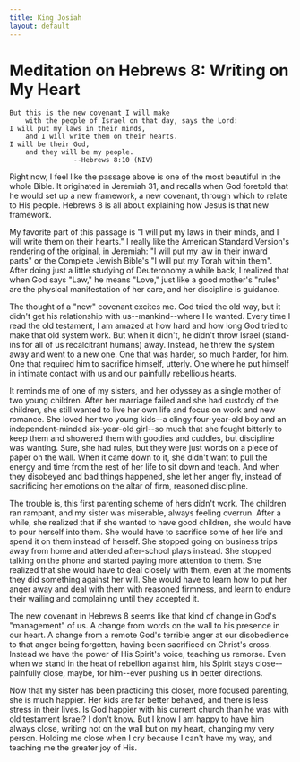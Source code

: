 ```yaml
---
title: King Josiah
layout: default
---
```



Meditation on Hebrews 8:  Writing on My Heart
=============================================

    But this is the new covenant I will make
     	with the people of Israel on that day, says the Lord:
    I will put my laws in their minds,
    	and I will write them on their hearts.
    I will be their God,
    	and they will be my people.
    				--Hebrews 8:10 (NIV)

Right now, I feel like the passage above is one of the most beautiful in the whole Bible.  It originated in Jeremiah 31, and recalls when God foretold that he would set up a new framework, a new covenant, through which to relate to His people.  Hebrews 8 is all about explaining how Jesus is that new framework.

My favorite part of this passage is  "I will put my laws in their minds, and I will write them on their hearts."  I really like the American Standard Version's rendering of the original, in Jeremiah: "I will put my law in their inward parts" or the Complete Jewish Bible's "I will put my Torah within them".  After doing just a little studying of Deuteronomy a while back, I realized that when God says "Law," he means "Love," just like a good mother's "rules" are the physical manifestation of her care, and her discipline is guidance.

The thought of a "new" covenant excites me.  God tried the old way, but it didn't get his relationship with us--mankind--where He wanted.  Every time I read the old testament, I am amazed at how hard and how long God tried to make that old system work.  But when it didn't, he didn't throw Israel (stand-ins for all of us recalcitrant humans) away.  Instead, he threw the system away and went to a new one.  One that was harder, so much harder, for him.  One that required him to sacrifice himself, utterly.  One where he put himself in intimate contact with us and our painfully rebellious hearts.

It reminds me of one of my sisters, and her odyssey as a single mother of two young children.  After her marriage failed and she had custody of the children, she still wanted to live her own life and focus on work and new romance.  She loved her two young kids--a clingy four-year-old boy and an independent-minded six-year-old girl--so much that she fought bitterly to keep them and showered them with goodies and cuddles, but discipline was wanting.  Sure, she had rules, but they were just words on a piece of paper on the wall.   When it came down to it, she didn't want to pull the energy and time from the rest of her life to sit down and teach.  And when they disobeyed and bad things happened, she let her anger fly, instead of sacrificing her emotions on the altar of firm, reasoned discipline.

The trouble is, this first parenting scheme of hers didn't work.  The children ran rampant, and my sister was miserable, always feeling overrun.  After a while, she  realized that if she wanted to have good children, she would have to pour herself into them.  She would have to sacrifice some of her life and spend it on them instead of herself.  She stopped going on business trips away from home and attended after-school plays instead.  She stopped talking on the phone and started paying more attention to them.  She realized that she would have to deal closely with them, even at the moments they did something against her will.  She would have to learn how to put her anger away and deal with them with reasoned firmness, and learn to endure their wailing and complaining until they accepted it.

The new covenant in Hebrews 8 seems like that kind of change in God's "management" of us.  A change from words on the wall to his presence in our heart.  A change from a remote God's terrible anger at our disobedience to that anger being forgotten, having been sacrificed on Christ's cross.  Instead we have the power of His Spirit's voice, teaching us remorse.  Even when we stand in the heat of rebellion against him, his Spirit stays close--painfully close, maybe, for him--ever pushing us in better directions. 

Now that my sister has been practicing this closer, more focused parenting, she is much happier.  Her kids are far better behaved, and there is less stress in their lives.  Is God happier with his current church than he was with old testament Israel?  I don't know.  But I know I am happy to have him always close, writing not on the wall but on my heart, changing my very person.  Holding me close when I cry because I can't have my way, and teaching me the greater joy of His.
